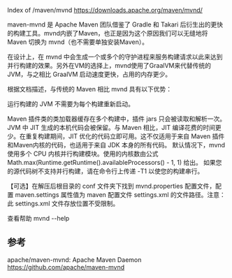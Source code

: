 Index of /maven/mvnd
<https://downloads.apache.org/maven/mvnd/>

maven-mvnd 是 Apache Maven 团队借鉴了 Gradle 和 Takari 后衍生出的更快的构建工具。mvnd内嵌了Maven，也正是因为这个原因我们可以无缝地将 Maven 切换为 mvnd（也不需要单独安装Maven）。

在设计上，在 mvnd 中会生成一个或多个的守护进程来服务构建请求以此来达到并行构建的效果。另外在VM的选择上，mvnd使用了GraalVM来代替传统的 JVM，与之相比 GraalVM 启动速度更快，占用的内存更少。

根据文档描述，与传统的 Maven 相比 mvnd 具有以下优势：

运行构建的 JVM 不需要为每个构建重新启动。

Maven 插件类的类加载器缓存在多个构建中，插件 jars 只会被读取和解析一次。
JVM 中 JIT 生成的本机代码会被保留。与 Maven 相比，JIT 编译花费的时间更少。在重复构建期间，JIT 优化的代码立即可用。这不仅适用于来自 Maven 插件和Maven内核的代码，也适用于来自 JDK 本身的所有代码。
默认情况下，mvnd 使用多个 CPU 内核并行构建模块。使用的内核数由公式 Math.max(Runtime.getRuntime().availableProcessors() - 1, 1) 给出。 如果您的源代码树不支持并行构建，请在命令行上传递 -T1 以使您的构建串行。

【可选】在解压后根目录的 conf 文件夹下找到 mvnd.properties 配置文件，配置 maven.settings 属性值为 maven 配置文件 settings.xml 的文件路径。注意：此 settings.xml 文件存放位置不受限制。

查看帮助
mvnd --help

## 参考

apache/maven-mvnd: Apache Maven Daemon
<https://github.com/apache/maven-mvnd>
